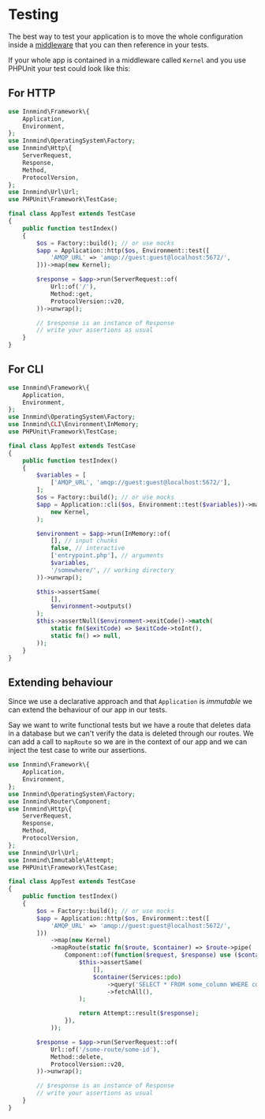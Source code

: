 # Testing

The best way to test your application is to move the whole configuration inside a [middleware](middlewares.md) that you can then reference in your tests.

If your whole app is contained in a middleware called `Kernel` and you use PHPUnit your test could look like this:

## For HTTP

```php
use Innmind\Framework\{
    Application,
    Environment,
};
use Innmind\OperatingSystem\Factory;
use Innmind\Http\{
    ServerRequest,
    Response,
    Method,
    ProtocolVersion,
};
use Innmind\Url\Url;
use PHPUnit\Framework\TestCase;

final class AppTest extends TestCase
{
    public function testIndex()
    {
        $os = Factory::build(); // or use mocks
        $app = Application::http($os, Environment::test([
            'AMQP_URL' => 'amqp://guest:guest@localhost:5672/',
        ]))->map(new Kernel);

        $response = $app->run(ServerRequest::of(
            Url::of('/'),
            Method::get,
            ProtocolVersion::v20,
        ))->unwrap();

        // $response is an instance of Response
        // write your assertions as usual
    }
}
```

## For CLI

```php
use Innmind\Framework\{
    Application,
    Environment,
};
use Innmind\OperatingSystem\Factory;
use Innmind\CLI\Environment\InMemory;
use PHPUnit\Framework\TestCase;

final class AppTest extends TestCase
{
    public function testIndex()
    {
        $variables = [
            ['AMQP_URL', 'amqp://guest:guest@localhost:5672/'],
        ];
        $os = Factory::build(); // or use mocks
        $app = Application::cli($os, Environment::test($variables))->map(
            new Kernel,
        );

        $environment = $app->run(InMemory::of(
            [], // input chunks
            false, // interactive
            ['entrypoint.php'], // arguments
            $variables,
            '/somewhere/', // working directory
        ))->unwrap();

        $this->assertSame(
            [],
            $environment->outputs()
        );
        $this->assertNull($environment->exitCode()->match(
            static fn($exitCode) => $exitCode->toInt(),
            static fn() => null,
        ));
    }
}
```

## Extending behaviour

Since we use a declarative approach and that `Application` is _immutable_ we can extend the behaviour of our app in our tests.

Say we want to write functional tests but we have a route that deletes data in a database but we can't verify the data is deleted through our routes. We can add a call to `mapRoute` so we are in the context of our app and we can inject the test case to write our assertions.

```php
use Innmind\Framework\{
    Application,
    Environment,
};
use Innmind\OperatingSystem\Factory;
use Innmind\Router\Component;
use Innmind\Http\{
    ServerRequest,
    Response,
    Method,
    ProtocolVersion,
};
use Innmind\Url\Url;
use Innmind\Immutable\Attempt;
use PHPUnit\Framework\TestCase;

final class AppTest extends TestCase
{
    public function testIndex()
    {
        $os = Factory::build(); // or use mocks
        $app = Application::http($os, Environment::test([
            'AMQP_URL' => 'amqp://guest:guest@localhost:5672/',
        ]))
            ->map(new Kernel)
            ->mapRoute(static fn($route, $container) => $route->pipe(
                Component::of(function($request, $response) use ($container) {
                    $this->assertSame(
                        [],
                        $container(Services::pdo)
                            ->query('SELECT * FROM some_column WHERE condition_that_should_return_nothing')
                            ->fetchAll(),
                    );

                    return Attempt::result($response);
                }),
            ));

        $response = $app->run(ServerRequest::of(
            Url::of('/some-route/some-id'),
            Method::delete,
            ProtocolVersion::v20,
        ))->unwrap();

        // $response is an instance of Response
        // write your assertions as usual
    }
}
```
